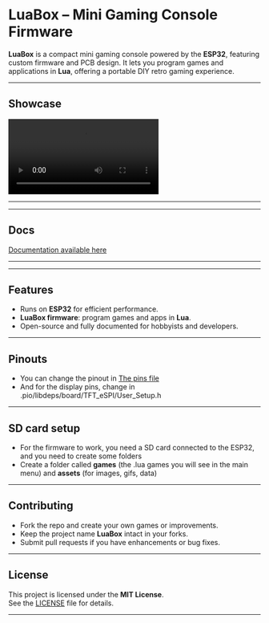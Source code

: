 # LuaBox – Mini Gaming Console Firmware

**LuaBox** is a compact mini gaming console powered by the **ESP32**, featuring custom firmware and PCB design. It lets you program games and applications in **Lua**, offering a portable DIY retro gaming experience.  

---

## Showcase


![Showcase](showcase.mp4)


---

---

## Docs
[Documentation available here](https://deveclipse1.github.io/luabox/index.html)

---

---

## Features

- Runs on **ESP32** for efficient performance.  
- **LuaBox firmware**: program games and apps in **Lua**.  
- Open-source and fully documented for hobbyists and developers.  

---

## Pinouts

- You can change the pinout in [The pins file](src/pins.h)
- And for the display pins, change in .pio/libdeps/board/TFT_eSPI/User_Setup.h

---

## SD card setup

- For the firmware to work, you need a SD card connected to the ESP32, and you need to create some folders
- Create a folder called **games** (the .lua games you will see in the main menu) and **assets** (for images, gifs, data)
  
---

## Contributing
- Fork the repo and create your own games or improvements.  
- Keep the project name **LuaBox** intact in your forks.  
- Submit pull requests if you have enhancements or bug fixes.  

---

## License
This project is licensed under the **MIT License**.  
See the [LICENSE](LICENSE) file for details.  

---
